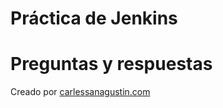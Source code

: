 # Práctica de Jenkins




# Preguntas y respuestas

Creado por [carlessanagustin.com](http://www.carlessanagustin.com)